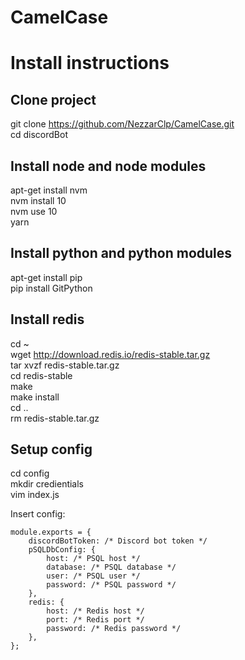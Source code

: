 # CamelCase

# Install instructions
## Clone project
git clone https://github.com/NezzarClp/CamelCase.git  
cd discordBot  

## Install node and node modules
apt-get install nvm  
nvm install 10  
nvm use 10  
yarn  

## Install python and python modules
apt-get install pip  
pip install GitPython  

## Install redis
cd ~  
wget http://download.redis.io/redis-stable.tar.gz  
tar xvzf redis-stable.tar.gz  
cd redis-stable  
make  
make install  
cd ..  
rm redis-stable.tar.gz  

## Setup config
cd config  
mkdir credientials  
vim index.js  
  
Insert config:  
```
module.exports = {
    discordBotToken: /* Discord bot token */
    pSQLDbConfig: {
        host: /* PSQL host */
        database: /* PSQL database */
        user: /* PSQL user */
        password: /* PSQL password */
    },
    redis: {
        host: /* Redis host */
        port: /* Redis port */
        password: /* Redis password */
    },
};
```
